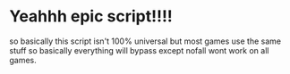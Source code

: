 # Yeahhh epic script!!!!
so basically this script isn't 100% universal but most games use the same stuff so basically everything will bypass except nofall wont work on all games.
